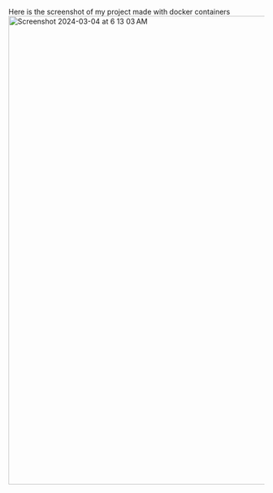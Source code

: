 Here is the screenshot of my project made with docker containers
<img width="923" alt="Screenshot 2024-03-04 at 6 13 03 AM" src="https://github.com/jaremavip3/docker-workshop-jaremavip/assets/98175197/834545f7-28c1-440b-8cd2-55e67854b1b7">
